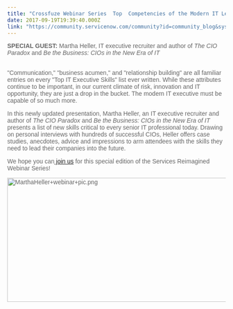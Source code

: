 ```yaml
---
title: "Crossfuze Webinar Series  Top  Competencies of the Modern IT Leader with Martha Heller"
date: 2017-09-19T19:39:40.000Z
link: "https://community.servicenow.com/community?id=community_blog&sys_id=d54deee5dbd0dbc01dcaf3231f961986"
---
```

<p style="font-family: arial, sans-serif; color: #666666;"><strong style="font-style: inherit; font-family: inherit;">SPECIAL GUEST:</strong> Martha Heller, IT executive recruiter and author of <em style="font-weight: inherit; font-family: inherit;">The CIO Paradox</em> and <em style="font-weight: inherit; font-family: inherit;">Be the Business: CIOs in the New Era of IT</em></p><p style="font-family: arial, sans-serif; color: #666666;"><br/>"Communication," "business acumen," and "relationship building" are all familiar entries on every "Top IT Executive Skills" list ever written. While these attributes continue to be important, in our current climate of risk, innovation and IT opportunity, they are just a drop in the bucket. The modern IT executive must be capable of so much more.</p><p></p><p style="font-family: arial, sans-serif; color: #666666;">In this newly updated presentation, Martha Heller, an IT executive recruiter and author of <em style="font-weight: inherit; font-family: inherit;">The CIO Paradox</em> and <em style="font-weight: inherit; font-family: inherit;">Be the Business: CIOs in the New Era of IT</em> presents a list of new skills critical to every senior IT professional today. Drawing on personal interviews with hundreds of successful CIOs, Heller offers case studies, anecdotes, advice and impressions to arm attendees with the skills they need to lead their companies into the future.</p><p></p><p style="font-family: arial, sans-serif; color: #666666;">We hope you can<a title="ww.crossfuze.com/webinar-series_martha-heller/" href="https://www.crossfuze.com/webinar-series_martha-heller/"> join us</a> for this special edition of the Services Reimagined Webinar Series!</p><p style="font-family: arial, sans-serif; color: #666666;"></p><p style="font-family: arial, sans-serif; color: #666666;"><img  alt="MarthaHeller+webinar+pic.png" class="image-1 jive-image" src="7e60e48adb1c5304b322f4621f9619d9.iix" style="width: 620px; height: 286px;"/></p>